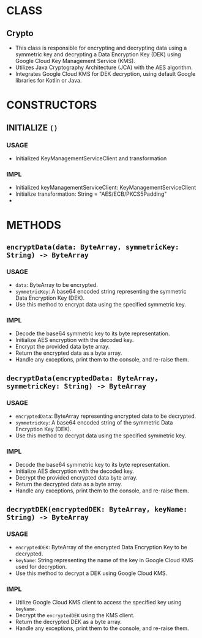 # CLASS
## Crypto
* This class is responsible for encrypting and decrypting data using a symmetric key and decrypting a Data Encryption Key (DEK) using Google Cloud Key Management Service (KMS).
* Utilizes Java Cryptography Architecture (JCA) with the AES algorithm.
* Integrates Google Cloud KMS for DEK decryption, using default Google libraries for Kotlin or Java.

# CONSTRUCTORS
## INITIALIZE `()`
### USAGE
* Initialized KeyManagementServiceClient and transformation
### IMPL
* Initialized keyManagementServiceClient: KeyManagementServiceClient
* Initialize transformation: String = "AES/ECB/PKCS5Padding"
*
# METHODS
## `encryptData(data: ByteArray, symmetricKey: String) -> ByteArray`
### USAGE
* `data`: ByteArray to be encrypted.
* `symmetricKey`: A base64 encoded string representing the symmetric Data Encryption Key (DEK).
* Use this method to encrypt data using the specified symmetric key.
### IMPL
* Decode the base64 symmetric key to its byte representation.
* Initialize AES encryption with the decoded key.
* Encrypt the provided data byte array.
* Return the encrypted data as a byte array.
* Handle any exceptions, print them to the console, and re-raise them.

## `decryptData(encryptedData: ByteArray, symmetricKey: String) -> ByteArray`
### USAGE
* `encryptedData`: ByteArray representing encrypted data to be decrypted.
* `symmetricKey`: A base64 encoded string of the symmetric Data Encryption Key (DEK).
* Use this method to decrypt data using the specified symmetric key.
### IMPL
* Decode the base64 symmetric key to its byte representation.
* Initialize AES decryption with the decoded key.
* Decrypt the provided encrypted data byte array.
* Return the decrypted data as a byte array.
* Handle any exceptions, print them to the console, and re-raise them.

## `decryptDEK(encryptedDEK: ByteArray, keyName: String) -> ByteArray`
### USAGE
* `encryptedDEK`: ByteArray of the encrypted Data Encryption Key to be decrypted.
* `keyName`: String representing the name of the key in Google Cloud KMS used for decryption.
* Use this method to decrypt a DEK using Google Cloud KMS.
### IMPL
* Utilize Google Cloud KMS client to access the specified key using `keyName`.
* Decrypt the `encryptedDEK` using the KMS client.
* Return the decrypted DEK as a byte array.
* Handle any exceptions, print them to the console, and re-raise them.
